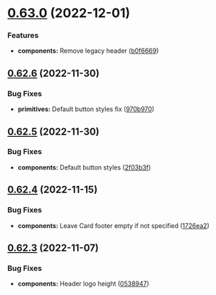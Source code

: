 # [0.63.0](https://github.com/jacecotton/tcds/compare/v0.62.6...v0.63.0) (2022-12-01)


### Features

* **components:** Remove legacy header ([b0f6669](https://github.com/jacecotton/tcds/commit/b0f666963418a7535ad12be096e2eab340395b28))



## [0.62.6](https://github.com/jacecotton/tcds/compare/v0.62.5...v0.62.6) (2022-11-30)


### Bug Fixes

* **primitives:** Default button styles fix ([970b970](https://github.com/jacecotton/tcds/commit/970b970572f47fe705980de5c6092a41f3442be2))



## [0.62.5](https://github.com/jacecotton/tcds/compare/v0.62.4...v0.62.5) (2022-11-30)


### Bug Fixes

* **components:** Default button styles ([2f03b3f](https://github.com/jacecotton/tcds/commit/2f03b3f921567f81a3afc1f38787a272f41ec80d))



## [0.62.4](https://github.com/jacecotton/tcds/compare/v0.62.3...v0.62.4) (2022-11-15)


### Bug Fixes

* **components:** Leave Card footer empty if not specified ([1726ea2](https://github.com/jacecotton/tcds/commit/1726ea2ae8eabdc6dc76dece87d6b15004d4b1aa))



## [0.62.3](https://github.com/jacecotton/tcds/compare/v0.62.2...v0.62.3) (2022-11-07)


### Bug Fixes

* **components:** Header logo height ([0538947](https://github.com/jacecotton/tcds/commit/05389479f65cd0c718430b1aec7deb3f3c8990c6))



